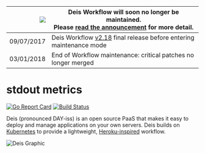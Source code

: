 
|![](https://upload.wikimedia.org/wikipedia/commons/thumb/1/17/Warning.svg/156px-Warning.svg.png) | Deis Workflow will soon no longer be maintained.<br />Please [read the announcement](https://deis.com/blog/2017/deis-workflow-final-release/) for more detail. |
|---:|---|
| 09/07/2017 | Deis Workflow [v2.18][] final release before entering maintenance mode |
| 03/01/2018 | End of Workflow maintenance: critical patches no longer merged |

# stdout metrics
[![Go Report Card](http://goreportcard.com/badge/deis/stdout-metrics)](http://goreportcard.com/report/deis/stdout-metrics)
[![Build Status](https://travis-ci.org/deis/stdout-metrics.svg?branch=master)](https://travis-ci.org/deis/stdout-metrics)

Deis (pronounced DAY-iss) is an open source PaaS that makes it easy to deploy and manage
applications on your own servers. Deis builds on [Kubernetes](http://kubernetes.io/) to provide
a lightweight, [Heroku-inspired](http://heroku.com) workflow.

![Deis Graphic](https://getdeis.blob.core.windows.net/get-deis/deis-graphic-small.png)

[v2.18]: https://github.com/deis/workflow/releases/tag/v2.18.0
